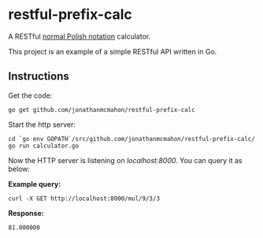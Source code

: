 # restful-prefix-calc

A RESTful [normal Polish notation](https://en.wikipedia.org/wiki/Polish_notation) calculator.

This project is an example of a simple RESTful API written in Go.

## Instructions ##

Get the code: 

```
go get github.com/jonathanmcmahon/restful-prefix-calc
```

Start the http server:

```
cd `go env GOPATH`/src/github.com/jonathanmcmahon/restful-prefix-calc/
go run calculator.go
```

Now the HTTP server is listening on *localhost:8000*. You can query it as below:

**Example query:**

```
curl -X GET http://localhost:8000/mul/9/3/3
```

**Response:**
```
81.000000
```